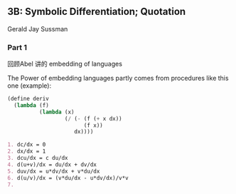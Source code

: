 ## 3B: Symbolic Differentiation; Quotation

Gerald Jay Sussman

### Part 1

回顾Abel 讲的 embedding of languages

The Power of embedding languages partly comes from procedures like this one (example):

```lisp
(define deriv
  (lambda (f)
          (lambda (x)
                  (/ (- (f (+ x dx))
                        (f x))
                     dx))))
```

```markdown
1. dc/dx = 0
2. dx/dx = 1
3. dcu/dx = c du/dx
4. d(u+v)/dx = du/dx + dv/dx
5. duv/dx = u*dv/dx + v*du/dx
6. d(u/v)/dx = (v*du/dx - u*dv/dx)/v*v
7. 
```

